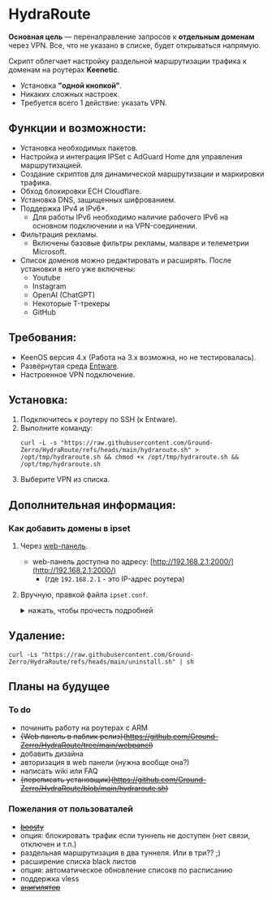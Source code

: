 # HydraRoute

**Основная цель** — перенаправление запросов к **отдельным доменам** через VPN. Все, что не указано в списке, будет открываться напрямую.

Скрипт облегчает настройку раздельной маршрутизации трафика к доменам на роутерах **Keenetic**.
- Установка **"одной кнопкой"**.
- Никаких сложных настроек.
- Требуется всего 1 действие: указать VPN.

## Функции и возможности:
- Установка необходимых пакетов.
- Настройка и интеграция IPSet с AdGuard Home для управления маршрутизацией.
- Создание скриптов для динамической маршрутизации и маркировки трафика.
- Обход блокировки ECH Cloudflare.
- Установка DNS, защищенных шифрованием.
- Поддержка IPv4 и IPv6*.
    * Для работы IPv6 необходимо наличие рабочего IPv6 на основном подключении и на VPN-соединении.
- Фильтрация рекламы.
    * Включены базовые фильтры рекламы, малваре и телеметрии Microsoft.
- Список доменов можно редактировать и расширять. После установки в него уже включены:
  - Youtube
  - Instagram
  - OpenAI (ChatGPT)
  - Некоторые T-трекеры
  - GitHub

## Требования:
- KeenOS версия 4.х (Работа на 3.х возможна, но не тестировалась).
- Развёрнутая среда [Entware](https://help.keenetic.com/hc/ru/articles/360021214160-Установка-системы-пакетов-репозитория-Entware-на-USB-накопитель).
- Настроенное VPN подключение.

## Установка:
1. Подключитесь к роутеру по SSH (к Entware).
2. Выполните команду:
    ```
    curl -L -s "https://raw.githubusercontent.com/Ground-Zerro/HydraRoute/refs/heads/main/hydraroute.sh" > /opt/tmp/hydraroute.sh && chmod +x /opt/tmp/hydraroute.sh && /opt/tmp/hydraroute.sh
    ```
3. Выберите VPN из списка.

## Дополнительная информация:
### Как добавить домены в ipset

1. Через [web-панель](https://github.com/Ground-Zerro/HydraRoute/tree/main/webpanel).
   - web-панель доступна по адресу: [http://192.168.2.1:2000/](http://192.168.2.1:2000/)
     * (где `192.168.2.1` - это IP-адрес роутера)

2. Вручную, правкой файла `ipset.conf`.

    <details>
    <summary>нажать, чтобы прочесть подробней</summary>
    
    1. Чтобы добавить домены для перенаправления, отредактируйте файл: `/opt/etc/AdGuardHome/ipset.conf`.
        ```
        nano /opt/etc/AdGuardHome/ipset.conf
        ```

        <details>
        <summary>Синтаксис файла ipset.conf (нажать, чтобы прочесть подробней)</summary>
    
        ```
        instagram.com,cdninstagram.com/bypass,bypass6
        openai.com,chatgpt.com/bypass,bypass6
        ```
        - В левой части через запятую указаны домены, требующие обхода.
        - Справа после слэша — ipset, в который AGH складывает результаты разрешения DNS-имён. В примере указаны созданные скриптом `ipset` для IPv4 и IPv6: `/bypass,bypass6`.
        - Можно указать всё в одну строчку, можно разделить логически на несколько строк, как в примере.
        - Домены третьего уровня и выше включаются сами, т.е. указание `intel.com` включает также `www.intel.com`, `download.intel.com` и прочее.
        </details>
    2. После добавления доменов необходимо перезапустить **AdGuard Home** командой:
        ```
        /opt/etc/init.d/S99adguardhome restart
        ```
    </details>

## Удаление:

    curl -Ls "https://raw.githubusercontent.com/Ground-Zerro/HydraRoute/refs/heads/main/uninstall.sh" | sh

## Планы на будущее
### To do
- починить работу на роутерах с ARM
- ~~{Web панель в паблик релиз}(https://github.com/Ground-Zerro/HydraRoute/tree/main/webpanel)~~
- добавить дизайна
- авторизация в web панели (нужна вообще она?)
- написать wiki или FAQ
- ~~{переписать установщик}(https://github.com/Ground-Zerro/HydraRoute/blob/main/hydraroute.sh)~~

### Пожелания от пользоваталей
- ~~[boosty](https://boosty.to/ground_zerro)~~
- опция: блокировать трафик если туннель не доступен (нет связи, отключен и т.п.)
- раздельная маршрутизация в два туннеля. Или в три?? ;)
- расширение списка black листов
- опция: автоматическое обновление списокв по расписанию
- поддержка vless
- ~~[анигилятор](https://github.com/Ground-Zerro/HydraRoute/blob/main/uninstall.sh)~~

